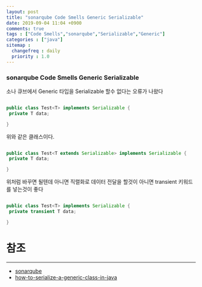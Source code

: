 ```yaml
---
layout: post
title: "sonarqube Code Smells Generic Serializable"
date: 2019-09-04 11:04 +0900
comments: true
tags : ["Code Smells","sonarqube","Serializable","Generic"]
categories : ["java"]
sitemap :
  changefreq : daily
  priority : 1.0
---
```

 
### sonarqube Code Smells Generic Serializable

소나 큐브에서 Generic 타입을 Serializable 할수 없다는 오류가 나왔다 


```java

public class Test<T> implements Serializable {
 private T data;

}

```

위와 같은 클래스이다.


```java

public class Test<T extends Serializable> implements Serializable {
 private T data;

}

```

위처럼 바꾸면 될텐데 아니면 직렬화로 데이터 전달을 할것이 아니면 transient 키워드를 넣는것이 좋다

```java

public class Test<T> implements Serializable {
 private transient T data;

}

```


# 참조
----- 
* [sonarqube](https://www.sonarqube.org/)
* [how-to-serialize-a-generic-class-in-java](https://stackoverflow.com/questions/16852247/how-to-serialize-a-generic-class-in-java)
